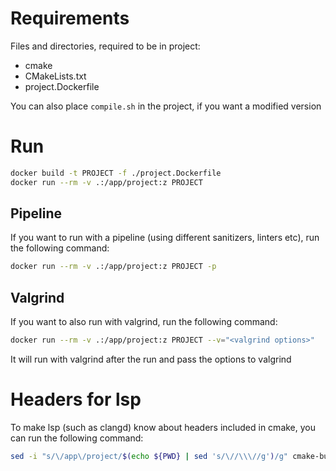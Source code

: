 # Requirements

Files and directories, required to be in project:
- cmake
- CMakeLists.txt
- project.Dockerfile

You can also place `compile.sh` in the project, if you want a modified version

# Run

```sh
docker build -t PROJECT -f ./project.Dockerfile
docker run --rm -v .:/app/project:z PROJECT
```

## Pipeline

If you want to run with a pipeline (using different sanitizers, linters etc), run the following command:

```sh
docker run --rm -v .:/app/project:z PROJECT -p
```

## Valgrind

If you want to also run with valgrind, run the following command:

```sh
docker run --rm -v .:/app/project:z PROJECT --v="<valgrind options>"
```

It will run with valgrind after the run and pass the options to valgrind

# Headers for lsp

To make lsp (such as clangd) know about headers included in cmake, you can run the following command:

```sh
sed -i "s/\/app\/project/$(echo ${PWD} | sed 's/\//\\\//g')/g" cmake-build-debug/compile_commands.json && cp cmake-build-debug/compile_commands.json .
```
